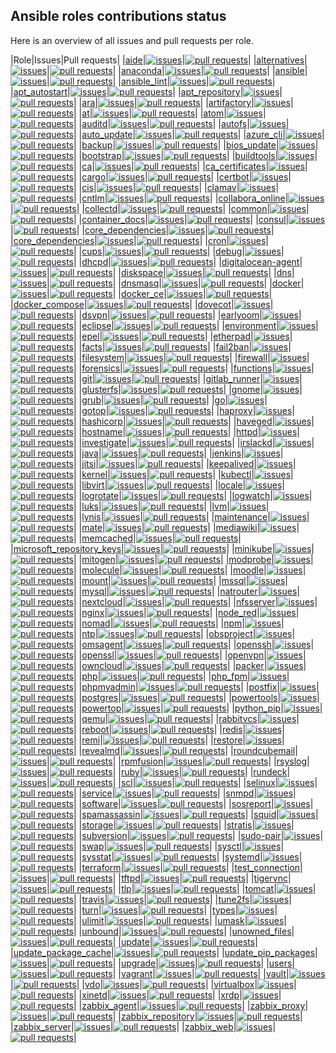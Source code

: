 ## Ansible roles contributions status

Here is an overview of all issues and pull requests per role.

|Role|Issues|Pull requests|
|[aide](https://galaxy.ansible.com/buluma/aide)|[![issues](https://img.shields.io/github/issues-raw/buluma/ansible-role-aide)](https://github.com/buluma/ansible-role-aide/issues)|[![pull requests](https://img.shields.io/github/issues-pr/buluma/ansible-role-aide)](https://github.com/buluma/ansible-role-aide/pulls)|
|[alternatives](https://galaxy.ansible.com/buluma/alternatives)|[![issues](https://img.shields.io/github/issues-raw/buluma/ansible-role-alternatives)](https://github.com/buluma/ansible-role-alternatives/issues)|[![pull requests](https://img.shields.io/github/issues-pr/buluma/ansible-role-alternatives)](https://github.com/buluma/ansible-role-alternatives/pulls)|
|[anaconda](https://galaxy.ansible.com/buluma/anaconda)|[![issues](https://img.shields.io/github/issues-raw/buluma/ansible-role-anaconda)](https://github.com/buluma/ansible-role-anaconda/issues)|[![pull requests](https://img.shields.io/github/issues-pr/buluma/ansible-role-anaconda)](https://github.com/buluma/ansible-role-anaconda/pulls)|
|[ansible](https://galaxy.ansible.com/buluma/ansible)|[![issues](https://img.shields.io/github/issues-raw/buluma/ansible-role-ansible)](https://github.com/buluma/ansible-role-ansible/issues)|[![pull requests](https://img.shields.io/github/issues-pr/buluma/ansible-role-ansible)](https://github.com/buluma/ansible-role-ansible/pulls)|
|[ansible_lint](https://galaxy.ansible.com/buluma/ansible_lint)|[![issues](https://img.shields.io/github/issues-raw/buluma/ansible-role-ansible_lint)](https://github.com/buluma/ansible-role-ansible_lint/issues)|[![pull requests](https://img.shields.io/github/issues-pr/buluma/ansible-role-ansible_lint)](https://github.com/buluma/ansible-role-ansible_lint/pulls)|
|[apt_autostart](https://galaxy.ansible.com/buluma/apt_autostart)|[![issues](https://img.shields.io/github/issues-raw/buluma/ansible-role-apt_autostart)](https://github.com/buluma/ansible-role-apt_autostart/issues)|[![pull requests](https://img.shields.io/github/issues-pr/buluma/ansible-role-apt_autostart)](https://github.com/buluma/ansible-role-apt_autostart/pulls)|
|[apt_repository](https://galaxy.ansible.com/buluma/apt_repository)|[![issues](https://img.shields.io/github/issues-raw/buluma/ansible-role-apt_repository)](https://github.com/buluma/ansible-role-apt_repository/issues)|[![pull requests](https://img.shields.io/github/issues-pr/buluma/ansible-role-apt_repository)](https://github.com/buluma/ansible-role-apt_repository/pulls)|
|[ara](https://galaxy.ansible.com/buluma/ara)|[![issues](https://img.shields.io/github/issues-raw/buluma/ansible-role-ara)](https://github.com/buluma/ansible-role-ara/issues)|[![pull requests](https://img.shields.io/github/issues-pr/buluma/ansible-role-ara)](https://github.com/buluma/ansible-role-ara/pulls)|
|[artifactory](https://galaxy.ansible.com/buluma/artifactory)|[![issues](https://img.shields.io/github/issues-raw/buluma/ansible-role-artifactory)](https://github.com/buluma/ansible-role-artifactory/issues)|[![pull requests](https://img.shields.io/github/issues-pr/buluma/ansible-role-artifactory)](https://github.com/buluma/ansible-role-artifactory/pulls)|
|[at](https://galaxy.ansible.com/buluma/at)|[![issues](https://img.shields.io/github/issues-raw/buluma/ansible-role-at)](https://github.com/buluma/ansible-role-at/issues)|[![pull requests](https://img.shields.io/github/issues-pr/buluma/ansible-role-at)](https://github.com/buluma/ansible-role-at/pulls)|
|[atom](https://galaxy.ansible.com/buluma/atom)|[![issues](https://img.shields.io/github/issues-raw/buluma/ansible-role-atom)](https://github.com/buluma/ansible-role-atom/issues)|[![pull requests](https://img.shields.io/github/issues-pr/buluma/ansible-role-atom)](https://github.com/buluma/ansible-role-atom/pulls)|
|[auditd](https://galaxy.ansible.com/buluma/auditd)|[![issues](https://img.shields.io/github/issues-raw/buluma/ansible-role-auditd)](https://github.com/buluma/ansible-role-auditd/issues)|[![pull requests](https://img.shields.io/github/issues-pr/buluma/ansible-role-auditd)](https://github.com/buluma/ansible-role-auditd/pulls)|
|[autofs](https://galaxy.ansible.com/buluma/autofs)|[![issues](https://img.shields.io/github/issues-raw/buluma/ansible-role-autofs)](https://github.com/buluma/ansible-role-autofs/issues)|[![pull requests](https://img.shields.io/github/issues-pr/buluma/ansible-role-autofs)](https://github.com/buluma/ansible-role-autofs/pulls)|
|[auto_update](https://galaxy.ansible.com/buluma/auto_update)|[![issues](https://img.shields.io/github/issues-raw/buluma/ansible-role-auto_update)](https://github.com/buluma/ansible-role-auto_update/issues)|[![pull requests](https://img.shields.io/github/issues-pr/buluma/ansible-role-auto_update)](https://github.com/buluma/ansible-role-auto_update/pulls)|
|[azure_cli](https://galaxy.ansible.com/buluma/azure_cli)|[![issues](https://img.shields.io/github/issues-raw/buluma/ansible-role-azure_cli)](https://github.com/buluma/ansible-role-azure_cli/issues)|[![pull requests](https://img.shields.io/github/issues-pr/buluma/ansible-role-azure_cli)](https://github.com/buluma/ansible-role-azure_cli/pulls)|
|[backup](https://galaxy.ansible.com/buluma/backup)|[![issues](https://img.shields.io/github/issues-raw/buluma/ansible-role-backup)](https://github.com/buluma/ansible-role-backup/issues)|[![pull requests](https://img.shields.io/github/issues-pr/buluma/ansible-role-backup)](https://github.com/buluma/ansible-role-backup/pulls)|
|[bios_update](https://galaxy.ansible.com/buluma/bios_update)|[![issues](https://img.shields.io/github/issues-raw/buluma/ansible-role-bios_update)](https://github.com/buluma/ansible-role-bios_update/issues)|[![pull requests](https://img.shields.io/github/issues-pr/buluma/ansible-role-bios_update)](https://github.com/buluma/ansible-role-bios_update/pulls)|
|[bootstrap](https://galaxy.ansible.com/buluma/bootstrap)|[![issues](https://img.shields.io/github/issues-raw/buluma/ansible-role-bootstrap)](https://github.com/buluma/ansible-role-bootstrap/issues)|[![pull requests](https://img.shields.io/github/issues-pr/buluma/ansible-role-bootstrap)](https://github.com/buluma/ansible-role-bootstrap/pulls)|
|[buildtools](https://galaxy.ansible.com/buluma/buildtools)|[![issues](https://img.shields.io/github/issues-raw/buluma/ansible-role-buildtools)](https://github.com/buluma/ansible-role-buildtools/issues)|[![pull requests](https://img.shields.io/github/issues-pr/buluma/ansible-role-buildtools)](https://github.com/buluma/ansible-role-buildtools/pulls)|
|[ca](https://galaxy.ansible.com/buluma/ca)|[![issues](https://img.shields.io/github/issues-raw/buluma/ansible-role-ca)](https://github.com/buluma/ansible-role-ca/issues)|[![pull requests](https://img.shields.io/github/issues-pr/buluma/ansible-role-ca)](https://github.com/buluma/ansible-role-ca/pulls)|
|[ca_certificates](https://galaxy.ansible.com/buluma/ca_certificates)|[![issues](https://img.shields.io/github/issues-raw/buluma/ansible-role-ca_certificates)](https://github.com/buluma/ansible-role-ca_certificates/issues)|[![pull requests](https://img.shields.io/github/issues-pr/buluma/ansible-role-ca_certificates)](https://github.com/buluma/ansible-role-ca_certificates/pulls)|
|[cargo](https://galaxy.ansible.com/buluma/cargo)|[![issues](https://img.shields.io/github/issues-raw/buluma/ansible-role-cargo)](https://github.com/buluma/ansible-role-cargo/issues)|[![pull requests](https://img.shields.io/github/issues-pr/buluma/ansible-role-cargo)](https://github.com/buluma/ansible-role-cargo/pulls)|
|[certbot](https://galaxy.ansible.com/buluma/certbot)|[![issues](https://img.shields.io/github/issues-raw/buluma/ansible-role-certbot)](https://github.com/buluma/ansible-role-certbot/issues)|[![pull requests](https://img.shields.io/github/issues-pr/buluma/ansible-role-certbot)](https://github.com/buluma/ansible-role-certbot/pulls)|
|[cis](https://galaxy.ansible.com/buluma/cis)|[![issues](https://img.shields.io/github/issues-raw/buluma/ansible-role-cis)](https://github.com/buluma/ansible-role-cis/issues)|[![pull requests](https://img.shields.io/github/issues-pr/buluma/ansible-role-cis)](https://github.com/buluma/ansible-role-cis/pulls)|
|[clamav](https://galaxy.ansible.com/buluma/clamav)|[![issues](https://img.shields.io/github/issues-raw/buluma/ansible-role-clamav)](https://github.com/buluma/ansible-role-clamav/issues)|[![pull requests](https://img.shields.io/github/issues-pr/buluma/ansible-role-clamav)](https://github.com/buluma/ansible-role-clamav/pulls)|
|[cntlm](https://galaxy.ansible.com/buluma/cntlm)|[![issues](https://img.shields.io/github/issues-raw/buluma/ansible-role-cntlm)](https://github.com/buluma/ansible-role-cntlm/issues)|[![pull requests](https://img.shields.io/github/issues-pr/buluma/ansible-role-cntlm)](https://github.com/buluma/ansible-role-cntlm/pulls)|
|[collabora_online](https://galaxy.ansible.com/buluma/collabora_online)|[![issues](https://img.shields.io/github/issues-raw/buluma/ansible-role-collabora_online)](https://github.com/buluma/ansible-role-collabora_online/issues)|[![pull requests](https://img.shields.io/github/issues-pr/buluma/ansible-role-collabora_online)](https://github.com/buluma/ansible-role-collabora_online/pulls)|
|[collectd](https://galaxy.ansible.com/buluma/collectd)|[![issues](https://img.shields.io/github/issues-raw/buluma/ansible-role-collectd)](https://github.com/buluma/ansible-role-collectd/issues)|[![pull requests](https://img.shields.io/github/issues-pr/buluma/ansible-role-collectd)](https://github.com/buluma/ansible-role-collectd/pulls)|
|[common](https://galaxy.ansible.com/buluma/common)|[![issues](https://img.shields.io/github/issues-raw/buluma/ansible-role-common)](https://github.com/buluma/ansible-role-common/issues)|[![pull requests](https://img.shields.io/github/issues-pr/buluma/ansible-role-common)](https://github.com/buluma/ansible-role-common/pulls)|
|[container_docs](https://galaxy.ansible.com/buluma/container_docs)|[![issues](https://img.shields.io/github/issues-raw/buluma/ansible-role-container_docs)](https://github.com/buluma/ansible-role-container_docs/issues)|[![pull requests](https://img.shields.io/github/issues-pr/buluma/ansible-role-container_docs)](https://github.com/buluma/ansible-role-container_docs/pulls)|
|[consul](https://galaxy.ansible.com/buluma/consul)|[![issues](https://img.shields.io/github/issues-raw/buluma/ansible-role-consul)](https://github.com/buluma/ansible-role-consul/issues)|[![pull requests](https://img.shields.io/github/issues-pr/buluma/ansible-role-consul)](https://github.com/buluma/ansible-role-consul/pulls)|
|[core_dependencies](https://galaxy.ansible.com/buluma/core_dependencies)|[![issues](https://img.shields.io/github/issues-raw/buluma/ansible-role-core_dependencies)](https://github.com/buluma/ansible-role-core_dependencies/issues)|[![pull requests](https://img.shields.io/github/issues-pr/buluma/ansible-role-core_dependencies)](https://github.com/buluma/ansible-role-core_dependencies/pulls)|
|[core_dependencies](https://galaxy.ansible.com/buluma/core_dependencies)|[![issues](https://img.shields.io/github/issues-raw/buluma/ansible-role-core_dependencies)](https://github.com/buluma/ansible-role-core_dependencies/issues)|[![pull requests](https://img.shields.io/github/issues-pr/buluma/ansible-role-core_dependencies)](https://github.com/buluma/ansible-role-core_dependencies/pulls)|
|[cron](https://galaxy.ansible.com/buluma/cron)|[![issues](https://img.shields.io/github/issues-raw/buluma/ansible-role-cron)](https://github.com/buluma/ansible-role-cron/issues)|[![pull requests](https://img.shields.io/github/issues-pr/buluma/ansible-role-cron)](https://github.com/buluma/ansible-role-cron/pulls)|
|[cups](https://galaxy.ansible.com/buluma/cups)|[![issues](https://img.shields.io/github/issues-raw/buluma/ansible-role-cups)](https://github.com/buluma/ansible-role-cups/issues)|[![pull requests](https://img.shields.io/github/issues-pr/buluma/ansible-role-cups)](https://github.com/buluma/ansible-role-cups/pulls)|
|[debug](https://galaxy.ansible.com/buluma/debug)|[![issues](https://img.shields.io/github/issues-raw/buluma/ansible-role-debug)](https://github.com/buluma/ansible-role-debug/issues)|[![pull requests](https://img.shields.io/github/issues-pr/buluma/ansible-role-debug)](https://github.com/buluma/ansible-role-debug/pulls)|
|[dhcpd](https://galaxy.ansible.com/buluma/dhcpd)|[![issues](https://img.shields.io/github/issues-raw/buluma/ansible-role-dhcpd)](https://github.com/buluma/ansible-role-dhcpd/issues)|[![pull requests](https://img.shields.io/github/issues-pr/buluma/ansible-role-dhcpd)](https://github.com/buluma/ansible-role-dhcpd/pulls)|
|[digitalocean-agent](https://galaxy.ansible.com/buluma/digitalocean-agent)|[![issues](https://img.shields.io/github/issues-raw/buluma/ansible-role-digitalocean-agent)](https://github.com/buluma/ansible-role-digitalocean-agent/issues)|[![pull requests](https://img.shields.io/github/issues-pr/buluma/ansible-role-digitalocean-agent)](https://github.com/buluma/ansible-role-digitalocean-agent/pulls)|
|[diskspace](https://galaxy.ansible.com/buluma/diskspace)|[![issues](https://img.shields.io/github/issues-raw/buluma/ansible-role-diskspace)](https://github.com/buluma/ansible-role-diskspace/issues)|[![pull requests](https://img.shields.io/github/issues-pr/buluma/ansible-role-diskspace)](https://github.com/buluma/ansible-role-diskspace/pulls)|
|[dns](https://galaxy.ansible.com/buluma/dns)|[![issues](https://img.shields.io/github/issues-raw/buluma/ansible-role-dns)](https://github.com/buluma/ansible-role-dns/issues)|[![pull requests](https://img.shields.io/github/issues-pr/buluma/ansible-role-dns)](https://github.com/buluma/ansible-role-dns/pulls)|
|[dnsmasq](https://galaxy.ansible.com/buluma/dnsmasq)|[![issues](https://img.shields.io/github/issues-raw/buluma/ansible-role-dnsmasq)](https://github.com/buluma/ansible-role-dnsmasq/issues)|[![pull requests](https://img.shields.io/github/issues-pr/buluma/ansible-role-dnsmasq)](https://github.com/buluma/ansible-role-dnsmasq/pulls)|
|[docker](https://galaxy.ansible.com/buluma/docker)|[![issues](https://img.shields.io/github/issues-raw/buluma/ansible-role-docker)](https://github.com/buluma/ansible-role-docker/issues)|[![pull requests](https://img.shields.io/github/issues-pr/buluma/ansible-role-docker)](https://github.com/buluma/ansible-role-docker/pulls)|
|[docker_ce](https://galaxy.ansible.com/buluma/docker_ce)|[![issues](https://img.shields.io/github/issues-raw/buluma/ansible-role-docker_ce)](https://github.com/buluma/ansible-role-docker_ce/issues)|[![pull requests](https://img.shields.io/github/issues-pr/buluma/ansible-role-docker_ce)](https://github.com/buluma/ansible-role-docker_ce/pulls)|
|[docker_compose](https://galaxy.ansible.com/buluma/docker_compose)|[![issues](https://img.shields.io/github/issues-raw/buluma/ansible-role-docker_compose)](https://github.com/buluma/ansible-role-docker_compose/issues)|[![pull requests](https://img.shields.io/github/issues-pr/buluma/ansible-role-docker_compose)](https://github.com/buluma/ansible-role-docker_compose/pulls)|
|[dovecot](https://galaxy.ansible.com/buluma/dovecot)|[![issues](https://img.shields.io/github/issues-raw/buluma/ansible-role-dovecot)](https://github.com/buluma/ansible-role-dovecot/issues)|[![pull requests](https://img.shields.io/github/issues-pr/buluma/ansible-role-dovecot)](https://github.com/buluma/ansible-role-dovecot/pulls)|
|[dsvpn](https://galaxy.ansible.com/buluma/dsvpn)|[![issues](https://img.shields.io/github/issues-raw/buluma/ansible-role-dsvpn)](https://github.com/buluma/ansible-role-dsvpn/issues)|[![pull requests](https://img.shields.io/github/issues-pr/buluma/ansible-role-dsvpn)](https://github.com/buluma/ansible-role-dsvpn/pulls)|
|[earlyoom](https://galaxy.ansible.com/buluma/earlyoom)|[![issues](https://img.shields.io/github/issues-raw/buluma/ansible-role-earlyoom)](https://github.com/buluma/ansible-role-earlyoom/issues)|[![pull requests](https://img.shields.io/github/issues-pr/buluma/ansible-role-earlyoom)](https://github.com/buluma/ansible-role-earlyoom/pulls)|
|[eclipse](https://galaxy.ansible.com/buluma/eclipse)|[![issues](https://img.shields.io/github/issues-raw/buluma/ansible-role-eclipse)](https://github.com/buluma/ansible-role-eclipse/issues)|[![pull requests](https://img.shields.io/github/issues-pr/buluma/ansible-role-eclipse)](https://github.com/buluma/ansible-role-eclipse/pulls)|
|[environment](https://galaxy.ansible.com/buluma/environment)|[![issues](https://img.shields.io/github/issues-raw/buluma/ansible-role-environment)](https://github.com/buluma/ansible-role-environment/issues)|[![pull requests](https://img.shields.io/github/issues-pr/buluma/ansible-role-environment)](https://github.com/buluma/ansible-role-environment/pulls)|
|[epel](https://galaxy.ansible.com/buluma/epel)|[![issues](https://img.shields.io/github/issues-raw/buluma/ansible-role-epel)](https://github.com/buluma/ansible-role-epel/issues)|[![pull requests](https://img.shields.io/github/issues-pr/buluma/ansible-role-epel)](https://github.com/buluma/ansible-role-epel/pulls)|
|[etherpad](https://galaxy.ansible.com/buluma/etherpad)|[![issues](https://img.shields.io/github/issues-raw/buluma/ansible-role-etherpad)](https://github.com/buluma/ansible-role-etherpad/issues)|[![pull requests](https://img.shields.io/github/issues-pr/buluma/ansible-role-etherpad)](https://github.com/buluma/ansible-role-etherpad/pulls)|
|[facts](https://galaxy.ansible.com/buluma/facts)|[![issues](https://img.shields.io/github/issues-raw/buluma/ansible-role-facts)](https://github.com/buluma/ansible-role-facts/issues)|[![pull requests](https://img.shields.io/github/issues-pr/buluma/ansible-role-facts)](https://github.com/buluma/ansible-role-facts/pulls)|
|[fail2ban](https://galaxy.ansible.com/buluma/fail2ban)|[![issues](https://img.shields.io/github/issues-raw/buluma/ansible-role-fail2ban)](https://github.com/buluma/ansible-role-fail2ban/issues)|[![pull requests](https://img.shields.io/github/issues-pr/buluma/ansible-role-fail2ban)](https://github.com/buluma/ansible-role-fail2ban/pulls)|
|[filesystem](https://galaxy.ansible.com/buluma/filesystem)|[![issues](https://img.shields.io/github/issues-raw/buluma/ansible-role-filesystem)](https://github.com/buluma/ansible-role-filesystem/issues)|[![pull requests](https://img.shields.io/github/issues-pr/buluma/ansible-role-filesystem)](https://github.com/buluma/ansible-role-filesystem/pulls)|
|[firewall](https://galaxy.ansible.com/buluma/firewall)|[![issues](https://img.shields.io/github/issues-raw/buluma/ansible-role-firewall)](https://github.com/buluma/ansible-role-firewall/issues)|[![pull requests](https://img.shields.io/github/issues-pr/buluma/ansible-role-firewall)](https://github.com/buluma/ansible-role-firewall/pulls)|
|[forensics](https://galaxy.ansible.com/buluma/forensics)|[![issues](https://img.shields.io/github/issues-raw/buluma/ansible-role-forensics)](https://github.com/buluma/ansible-role-forensics/issues)|[![pull requests](https://img.shields.io/github/issues-pr/buluma/ansible-role-forensics)](https://github.com/buluma/ansible-role-forensics/pulls)|
|[functions](https://galaxy.ansible.com/buluma/functions)|[![issues](https://img.shields.io/github/issues-raw/buluma/ansible-role-functions)](https://github.com/buluma/ansible-role-functions/issues)|[![pull requests](https://img.shields.io/github/issues-pr/buluma/ansible-role-functions)](https://github.com/buluma/ansible-role-functions/pulls)|
|[git](https://galaxy.ansible.com/buluma/git)|[![issues](https://img.shields.io/github/issues-raw/buluma/ansible-role-git)](https://github.com/buluma/ansible-role-git/issues)|[![pull requests](https://img.shields.io/github/issues-pr/buluma/ansible-role-git)](https://github.com/buluma/ansible-role-git/pulls)|
|[gitlab_runner](https://galaxy.ansible.com/buluma/gitlab_runner)|[![issues](https://img.shields.io/github/issues-raw/buluma/ansible-role-gitlab_runner)](https://github.com/buluma/ansible-role-gitlab_runner/issues)|[![pull requests](https://img.shields.io/github/issues-pr/buluma/ansible-role-gitlab_runner)](https://github.com/buluma/ansible-role-gitlab_runner/pulls)|
|[glusterfs](https://galaxy.ansible.com/buluma/glusterfs)|[![issues](https://img.shields.io/github/issues-raw/buluma/ansible-role-glusterfs)](https://github.com/buluma/ansible-role-glusterfs/issues)|[![pull requests](https://img.shields.io/github/issues-pr/buluma/ansible-role-glusterfs)](https://github.com/buluma/ansible-role-glusterfs/pulls)|
|[gnome](https://galaxy.ansible.com/buluma/gnome)|[![issues](https://img.shields.io/github/issues-raw/buluma/ansible-role-gnome)](https://github.com/buluma/ansible-role-gnome/issues)|[![pull requests](https://img.shields.io/github/issues-pr/buluma/ansible-role-gnome)](https://github.com/buluma/ansible-role-gnome/pulls)|
|[grub](https://galaxy.ansible.com/buluma/grub)|[![issues](https://img.shields.io/github/issues-raw/buluma/ansible-role-grub)](https://github.com/buluma/ansible-role-grub/issues)|[![pull requests](https://img.shields.io/github/issues-pr/buluma/ansible-role-grub)](https://github.com/buluma/ansible-role-grub/pulls)|
|[go](https://galaxy.ansible.com/buluma/go)|[![issues](https://img.shields.io/github/issues-raw/buluma/ansible-role-go)](https://github.com/buluma/ansible-role-go/issues)|[![pull requests](https://img.shields.io/github/issues-pr/buluma/ansible-role-go)](https://github.com/buluma/ansible-role-go/pulls)|
|[gotop](https://galaxy.ansible.com/buluma/gotop)|[![issues](https://img.shields.io/github/issues-raw/buluma/ansible-role-gotop)](https://github.com/buluma/ansible-role-gotop/issues)|[![pull requests](https://img.shields.io/github/issues-pr/buluma/ansible-role-gotop)](https://github.com/buluma/ansible-role-gotop/pulls)|
|[haproxy](https://galaxy.ansible.com/buluma/haproxy)|[![issues](https://img.shields.io/github/issues-raw/buluma/ansible-role-haproxy)](https://github.com/buluma/ansible-role-haproxy/issues)|[![pull requests](https://img.shields.io/github/issues-pr/buluma/ansible-role-haproxy)](https://github.com/buluma/ansible-role-haproxy/pulls)|
|[hashicorp](https://galaxy.ansible.com/buluma/hashicorp)|[![issues](https://img.shields.io/github/issues-raw/buluma/ansible-role-hashicorp)](https://github.com/buluma/ansible-role-hashicorp/issues)|[![pull requests](https://img.shields.io/github/issues-pr/buluma/ansible-role-hashicorp)](https://github.com/buluma/ansible-role-hashicorp/pulls)|
|[haveged](https://galaxy.ansible.com/buluma/haveged)|[![issues](https://img.shields.io/github/issues-raw/buluma/ansible-role-haveged)](https://github.com/buluma/ansible-role-haveged/issues)|[![pull requests](https://img.shields.io/github/issues-pr/buluma/ansible-role-haveged)](https://github.com/buluma/ansible-role-haveged/pulls)|
|[hostname](https://galaxy.ansible.com/buluma/hostname)|[![issues](https://img.shields.io/github/issues-raw/buluma/ansible-role-hostname)](https://github.com/buluma/ansible-role-hostname/issues)|[![pull requests](https://img.shields.io/github/issues-pr/buluma/ansible-role-hostname)](https://github.com/buluma/ansible-role-hostname/pulls)|
|[httpd](https://galaxy.ansible.com/buluma/httpd)|[![issues](https://img.shields.io/github/issues-raw/buluma/ansible-role-httpd)](https://github.com/buluma/ansible-role-httpd/issues)|[![pull requests](https://img.shields.io/github/issues-pr/buluma/ansible-role-httpd)](https://github.com/buluma/ansible-role-httpd/pulls)|
|[investigate](https://galaxy.ansible.com/buluma/investigate)|[![issues](https://img.shields.io/github/issues-raw/buluma/ansible-role-investigate)](https://github.com/buluma/ansible-role-investigate/issues)|[![pull requests](https://img.shields.io/github/issues-pr/buluma/ansible-role-investigate)](https://github.com/buluma/ansible-role-investigate/pulls)|
|[irslackd](https://galaxy.ansible.com/buluma/irslackd)|[![issues](https://img.shields.io/github/issues-raw/buluma/ansible-role-irslackd)](https://github.com/buluma/ansible-role-irslackd/issues)|[![pull requests](https://img.shields.io/github/issues-pr/buluma/ansible-role-irslackd)](https://github.com/buluma/ansible-role-irslackd/pulls)|
|[java](https://galaxy.ansible.com/buluma/java)|[![issues](https://img.shields.io/github/issues-raw/buluma/ansible-role-java)](https://github.com/buluma/ansible-role-java/issues)|[![pull requests](https://img.shields.io/github/issues-pr/buluma/ansible-role-java)](https://github.com/buluma/ansible-role-java/pulls)|
|[jenkins](https://galaxy.ansible.com/buluma/jenkins)|[![issues](https://img.shields.io/github/issues-raw/buluma/ansible-role-jenkins)](https://github.com/buluma/ansible-role-jenkins/issues)|[![pull requests](https://img.shields.io/github/issues-pr/buluma/ansible-role-jenkins)](https://github.com/buluma/ansible-role-jenkins/pulls)|
|[jitsi](https://galaxy.ansible.com/buluma/jitsi)|[![issues](https://img.shields.io/github/issues-raw/buluma/ansible-role-jitsi)](https://github.com/buluma/ansible-role-jitsi/issues)|[![pull requests](https://img.shields.io/github/issues-pr/buluma/ansible-role-jitsi)](https://github.com/buluma/ansible-role-jitsi/pulls)|
|[keepalived](https://galaxy.ansible.com/buluma/keepalived)|[![issues](https://img.shields.io/github/issues-raw/buluma/ansible-role-keepalived)](https://github.com/buluma/ansible-role-keepalived/issues)|[![pull requests](https://img.shields.io/github/issues-pr/buluma/ansible-role-keepalived)](https://github.com/buluma/ansible-role-keepalived/pulls)|
|[kernel](https://galaxy.ansible.com/buluma/kernel)|[![issues](https://img.shields.io/github/issues-raw/buluma/ansible-role-kernel)](https://github.com/buluma/ansible-role-kernel/issues)|[![pull requests](https://img.shields.io/github/issues-pr/buluma/ansible-role-kernel)](https://github.com/buluma/ansible-role-kernel/pulls)|
|[kubectl](https://galaxy.ansible.com/buluma/kubectl)|[![issues](https://img.shields.io/github/issues-raw/buluma/ansible-role-kubectl)](https://github.com/buluma/ansible-role-kubectl/issues)|[![pull requests](https://img.shields.io/github/issues-pr/buluma/ansible-role-kubectl)](https://github.com/buluma/ansible-role-kubectl/pulls)|
|[libvirt](https://galaxy.ansible.com/buluma/libvirt)|[![issues](https://img.shields.io/github/issues-raw/buluma/ansible-role-libvirt)](https://github.com/buluma/ansible-role-libvirt/issues)|[![pull requests](https://img.shields.io/github/issues-pr/buluma/ansible-role-libvirt)](https://github.com/buluma/ansible-role-libvirt/pulls)|
|[locale](https://galaxy.ansible.com/buluma/locale)|[![issues](https://img.shields.io/github/issues-raw/buluma/ansible-role-locale)](https://github.com/buluma/ansible-role-locale/issues)|[![pull requests](https://img.shields.io/github/issues-pr/buluma/ansible-role-locale)](https://github.com/buluma/ansible-role-locale/pulls)|
|[logrotate](https://galaxy.ansible.com/buluma/logrotate)|[![issues](https://img.shields.io/github/issues-raw/buluma/ansible-role-logrotate)](https://github.com/buluma/ansible-role-logrotate/issues)|[![pull requests](https://img.shields.io/github/issues-pr/buluma/ansible-role-logrotate)](https://github.com/buluma/ansible-role-logrotate/pulls)|
|[logwatch](https://galaxy.ansible.com/buluma/logwatch)|[![issues](https://img.shields.io/github/issues-raw/buluma/ansible-role-logwatch)](https://github.com/buluma/ansible-role-logwatch/issues)|[![pull requests](https://img.shields.io/github/issues-pr/buluma/ansible-role-logwatch)](https://github.com/buluma/ansible-role-logwatch/pulls)|
|[luks](https://galaxy.ansible.com/buluma/luks)|[![issues](https://img.shields.io/github/issues-raw/buluma/ansible-role-luks)](https://github.com/buluma/ansible-role-luks/issues)|[![pull requests](https://img.shields.io/github/issues-pr/buluma/ansible-role-luks)](https://github.com/buluma/ansible-role-luks/pulls)|
|[lvm](https://galaxy.ansible.com/buluma/lvm)|[![issues](https://img.shields.io/github/issues-raw/buluma/ansible-role-lvm)](https://github.com/buluma/ansible-role-lvm/issues)|[![pull requests](https://img.shields.io/github/issues-pr/buluma/ansible-role-lvm)](https://github.com/buluma/ansible-role-lvm/pulls)|
|[lynis](https://galaxy.ansible.com/buluma/lynis)|[![issues](https://img.shields.io/github/issues-raw/buluma/ansible-role-lynis)](https://github.com/buluma/ansible-role-lynis/issues)|[![pull requests](https://img.shields.io/github/issues-pr/buluma/ansible-role-lynis)](https://github.com/buluma/ansible-role-lynis/pulls)|
|[maintenance](https://galaxy.ansible.com/buluma/maintenance)|[![issues](https://img.shields.io/github/issues-raw/buluma/ansible-role-maintenance)](https://github.com/buluma/ansible-role-maintenance/issues)|[![pull requests](https://img.shields.io/github/issues-pr/buluma/ansible-role-maintenance)](https://github.com/buluma/ansible-role-maintenance/pulls)|
|[mate](https://galaxy.ansible.com/buluma/mate)|[![issues](https://img.shields.io/github/issues-raw/buluma/ansible-role-mate)](https://github.com/buluma/ansible-role-mate/issues)|[![pull requests](https://img.shields.io/github/issues-pr/buluma/ansible-role-maintenance)](https://github.com/buluma/ansible-role-mate/pulls)|
|[mediawiki](https://galaxy.ansible.com/buluma/mediawiki)|[![issues](https://img.shields.io/github/issues-raw/buluma/ansible-role-mediawiki)](https://github.com/buluma/ansible-role-mediawiki/issues)|[![pull requests](https://img.shields.io/github/issues-pr/buluma/ansible-role-mediawiki)](https://github.com/buluma/ansible-role-mediawiki/pulls)|
|[memcached](https://galaxy.ansible.com/buluma/memcached)|[![issues](https://img.shields.io/github/issues-raw/buluma/ansible-role-memcached)](https://github.com/buluma/ansible-role-memcached/issues)|[![pull requests](https://img.shields.io/github/issues-pr/buluma/ansible-role-memcached)](https://github.com/buluma/ansible-role-memcached/pulls)|
|[microsoft_repository_keys](https://galaxy.ansible.com/buluma/microsoft_repository_keys)|[![issues](https://img.shields.io/github/issues-raw/buluma/ansible-role-microsoft_repository_keys)](https://github.com/buluma/ansible-role-microsoft_repository_keys/issues)|[![pull requests](https://img.shields.io/github/issues-pr/buluma/ansible-role-microsoft_repository_keys)](https://github.com/buluma/ansible-role-microsoft_repository_keys/pulls)|
|[minikube](https://galaxy.ansible.com/buluma/minikube)|[![issues](https://img.shields.io/github/issues-raw/buluma/ansible-role-minikube)](https://github.com/buluma/ansible-role-minikube/issues)|[![pull requests](https://img.shields.io/github/issues-pr/buluma/ansible-role-minikube)](https://github.com/buluma/ansible-role-minikube/pulls)|
|[mitogen](https://galaxy.ansible.com/buluma/mitogen)|[![issues](https://img.shields.io/github/issues-raw/buluma/ansible-role-mitogen)](https://github.com/buluma/ansible-role-mitogen/issues)|[![pull requests](https://img.shields.io/github/issues-pr/buluma/ansible-role-mitogen)](https://github.com/buluma/ansible-role-mitogen/pulls)|
|[modprobe](https://galaxy.ansible.com/buluma/modprobe)|[![issues](https://img.shields.io/github/issues-raw/buluma/ansible-role-modprobe)](https://github.com/buluma/ansible-role-modprobe/issues)|[![pull requests](https://img.shields.io/github/issues-pr/buluma/ansible-role-modprobe)](https://github.com/buluma/ansible-role-modprobe/pulls)|
|[molecule](https://galaxy.ansible.com/buluma/molecule)|[![issues](https://img.shields.io/github/issues-raw/buluma/ansible-role-molecule)](https://github.com/buluma/ansible-role-molecule/issues)|[![pull requests](https://img.shields.io/github/issues-pr/buluma/ansible-role-molecule)](https://github.com/buluma/ansible-role-molecule/pulls)|
|[moodle](https://galaxy.ansible.com/buluma/moodle)|[![issues](https://img.shields.io/github/issues-raw/buluma/ansible-role-moodle)](https://github.com/buluma/ansible-role-moodle/issues)|[![pull requests](https://img.shields.io/github/issues-pr/buluma/ansible-role-moodle)](https://github.com/buluma/ansible-role-moodle/pulls)|
|[mount](https://galaxy.ansible.com/buluma/mount)|[![issues](https://img.shields.io/github/issues-raw/buluma/ansible-role-mount)](https://github.com/buluma/ansible-role-mount/issues)|[![pull requests](https://img.shields.io/github/issues-pr/buluma/ansible-role-mount)](https://github.com/buluma/ansible-role-mount/pulls)|
|[mssql](https://galaxy.ansible.com/buluma/mssql)|[![issues](https://img.shields.io/github/issues-raw/buluma/ansible-role-mssql)](https://github.com/buluma/ansible-role-mssql/issues)|[![pull requests](https://img.shields.io/github/issues-pr/buluma/ansible-role-mssql)](https://github.com/buluma/ansible-role-mssql/pulls)|
|[mysql](https://galaxy.ansible.com/buluma/mysql)|[![issues](https://img.shields.io/github/issues-raw/buluma/ansible-role-mysql)](https://github.com/buluma/ansible-role-mysql/issues)|[![pull requests](https://img.shields.io/github/issues-pr/buluma/ansible-role-mysql)](https://github.com/buluma/ansible-role-mysql/pulls)|
|[natrouter](https://galaxy.ansible.com/buluma/natrouter)|[![issues](https://img.shields.io/github/issues-raw/buluma/ansible-role-natrouter)](https://github.com/buluma/ansible-role-natrouter/issues)|[![pull requests](https://img.shields.io/github/issues-pr/buluma/ansible-role-natrouter)](https://github.com/buluma/ansible-role-natrouter/pulls)|
|[nextcloud](https://galaxy.ansible.com/buluma/nextcloud)|[![issues](https://img.shields.io/github/issues-raw/buluma/ansible-role-nextcloud)](https://github.com/buluma/ansible-role-nextcloud/issues)|[![pull requests](https://img.shields.io/github/issues-pr/buluma/ansible-role-nextcloud)](https://github.com/buluma/ansible-role-nextcloud/pulls)|
|[nfsserver](https://galaxy.ansible.com/buluma/nfsserver)|[![issues](https://img.shields.io/github/issues-raw/buluma/ansible-role-nfsserver)](https://github.com/buluma/ansible-role-nfsserver/issues)|[![pull requests](https://img.shields.io/github/issues-pr/buluma/ansible-role-nfsserver)](https://github.com/buluma/ansible-role-nfsserver/pulls)|
|[nginx](https://galaxy.ansible.com/buluma/nginx)|[![issues](https://img.shields.io/github/issues-raw/buluma/ansible-role-nginx)](https://github.com/buluma/ansible-role-nginx/issues)|[![pull requests](https://img.shields.io/github/issues-pr/buluma/ansible-role-nginx)](https://github.com/buluma/ansible-role-nginx/pulls)|
|[node_red](https://galaxy.ansible.com/buluma/node_red)|[![issues](https://img.shields.io/github/issues-raw/buluma/ansible-role-node_red)](https://github.com/buluma/ansible-role-node_red/issues)|[![pull requests](https://img.shields.io/github/issues-pr/buluma/ansible-role-node_red)](https://github.com/buluma/ansible-role-node_red/pulls)|
|[nomad](https://galaxy.ansible.com/buluma/nomad)|[![issues](https://img.shields.io/github/issues-raw/buluma/ansible-role-nomad)](https://github.com/buluma/ansible-role-nomad/issues)|[![pull requests](https://img.shields.io/github/issues-pr/buluma/ansible-role-nomad)](https://github.com/buluma/ansible-role-nomad/pulls)|
|[npm](https://galaxy.ansible.com/buluma/npm)|[![issues](https://img.shields.io/github/issues-raw/buluma/ansible-role-npm)](https://github.com/buluma/ansible-role-npm/issues)|[![pull requests](https://img.shields.io/github/issues-pr/buluma/ansible-role-npm)](https://github.com/buluma/ansible-role-npm/pulls)|
|[ntp](https://galaxy.ansible.com/buluma/ntp)|[![issues](https://img.shields.io/github/issues-raw/buluma/ansible-role-ntp)](https://github.com/buluma/ansible-role-ntp/issues)|[![pull requests](https://img.shields.io/github/issues-pr/buluma/ansible-role-ntp)](https://github.com/buluma/ansible-role-ntp/pulls)|
|[obsproject](https://galaxy.ansible.com/buluma/obsproject)|[![issues](https://img.shields.io/github/issues-raw/buluma/ansible-role-obsproject)](https://github.com/buluma/ansible-role-obsproject/issues)|[![pull requests](https://img.shields.io/github/issues-pr/buluma/ansible-role-obsproject)](https://github.com/buluma/ansible-role-obsproject/pulls)|
|[omsagent](https://galaxy.ansible.com/buluma/omsagent)|[![issues](https://img.shields.io/github/issues-raw/buluma/ansible-role-omsagent)](https://github.com/buluma/ansible-role-omsagent/issues)|[![pull requests](https://img.shields.io/github/issues-pr/buluma/ansible-role-omsagent)](https://github.com/buluma/ansible-role-omsagent/pulls)|
|[openssh](https://galaxy.ansible.com/buluma/openssh)|[![issues](https://img.shields.io/github/issues-raw/buluma/ansible-role-openssh)](https://github.com/buluma/ansible-role-openssh/issues)|[![pull requests](https://img.shields.io/github/issues-pr/buluma/ansible-role-openssh)](https://github.com/buluma/ansible-role-openssh/pulls)|
|[openssl](https://galaxy.ansible.com/buluma/openssl)|[![issues](https://img.shields.io/github/issues-raw/buluma/ansible-role-openssl)](https://github.com/buluma/ansible-role-openssl/issues)|[![pull requests](https://img.shields.io/github/issues-pr/buluma/ansible-role-openssl)](https://github.com/buluma/ansible-role-openssl/pulls)|
|[openvpn](https://galaxy.ansible.com/buluma/openvpn)|[![issues](https://img.shields.io/github/issues-raw/buluma/ansible-role-openvpn)](https://github.com/buluma/ansible-role-openvpn/issues)|[![pull requests](https://img.shields.io/github/issues-pr/buluma/ansible-role-openvpn)](https://github.com/buluma/ansible-role-openvpn/pulls)|
|[owncloud](https://galaxy.ansible.com/buluma/owncloud)|[![issues](https://img.shields.io/github/issues-raw/buluma/ansible-role-owncloud)](https://github.com/buluma/ansible-role-owncloud/issues)|[![pull requests](https://img.shields.io/github/issues-pr/buluma/ansible-role-owncloud)](https://github.com/buluma/ansible-role-owncloud/pulls)|
|[packer](https://galaxy.ansible.com/buluma/packer)|[![issues](https://img.shields.io/github/issues-raw/buluma/ansible-role-packer)](https://github.com/buluma/ansible-role-packer/issues)|[![pull requests](https://img.shields.io/github/issues-pr/buluma/ansible-role-packer)](https://github.com/buluma/ansible-role-packer/pulls)|
|[php](https://galaxy.ansible.com/buluma/php)|[![issues](https://img.shields.io/github/issues-raw/buluma/ansible-role-php)](https://github.com/buluma/ansible-role-php/issues)|[![pull requests](https://img.shields.io/github/issues-pr/buluma/ansible-role-php)](https://github.com/buluma/ansible-role-php/pulls)|
|[php_fpm](https://galaxy.ansible.com/buluma/php_fpm)|[![issues](https://img.shields.io/github/issues-raw/buluma/ansible-role-php_fpm)](https://github.com/buluma/ansible-role-php_fpm/issues)|[![pull requests](https://img.shields.io/github/issues-pr/buluma/ansible-role-php_fpm)](https://github.com/buluma/ansible-role-php_fpm/pulls)|
|[phpmyadmin](https://galaxy.ansible.com/buluma/phpmyadmin)|[![issues](https://img.shields.io/github/issues-raw/buluma/ansible-role-phpmyadmin)](https://github.com/buluma/ansible-role-phpmyadmin/issues)|[![pull requests](https://img.shields.io/github/issues-pr/buluma/ansible-role-phpmyadmin)](https://github.com/buluma/ansible-role-phpmyadmin/pulls)|
|[postfix](https://galaxy.ansible.com/buluma/postfix)|[![issues](https://img.shields.io/github/issues-raw/buluma/ansible-role-postfix)](https://github.com/buluma/ansible-role-postfix/issues)|[![pull requests](https://img.shields.io/github/issues-pr/buluma/ansible-role-postfix)](https://github.com/buluma/ansible-role-postfix/pulls)|
|[postgres](https://galaxy.ansible.com/buluma/postgres)|[![issues](https://img.shields.io/github/issues-raw/buluma/ansible-role-postgres)](https://github.com/buluma/ansible-role-postgres/issues)|[![pull requests](https://img.shields.io/github/issues-pr/buluma/ansible-role-postgres)](https://github.com/buluma/ansible-role-postgres/pulls)|
|[powertools](https://galaxy.ansible.com/buluma/powertools)|[![issues](https://img.shields.io/github/issues-raw/buluma/ansible-role-powertools)](https://github.com/buluma/ansible-role-powertools/issues)|[![pull requests](https://img.shields.io/github/issues-pr/buluma/ansible-role-powertools)](https://github.com/buluma/ansible-role-powertools/pulls)|
|[powertop](https://galaxy.ansible.com/buluma/powertop)|[![issues](https://img.shields.io/github/issues-raw/buluma/ansible-role-powertop)](https://github.com/buluma/ansible-role-powertop/issues)|[![pull requests](https://img.shields.io/github/issues-pr/buluma/ansible-role-powertop)](https://github.com/buluma/ansible-role-powertop/pulls)|
|[python_pip](https://galaxy.ansible.com/buluma/python_pip)|[![issues](https://img.shields.io/github/issues-raw/buluma/ansible-role-python_pip)](https://github.com/buluma/ansible-role-python_pip/issues)|[![pull requests](https://img.shields.io/github/issues-pr/buluma/ansible-role-python_pip)](https://github.com/buluma/ansible-role-python_pip/pulls)|
|[qemu](https://galaxy.ansible.com/buluma/qemu)|[![issues](https://img.shields.io/github/issues-raw/buluma/ansible-role-qemu)](https://github.com/buluma/ansible-role-qemu/issues)|[![pull requests](https://img.shields.io/github/issues-pr/buluma/ansible-role-qemu)](https://github.com/buluma/ansible-role-qemu/pulls)|
|[rabbitvcs](https://galaxy.ansible.com/buluma/rabbitvcs)|[![issues](https://img.shields.io/github/issues-raw/buluma/ansible-role-rabbitvcs)](https://github.com/buluma/ansible-role-rabbitvcs/issues)|[![pull requests](https://img.shields.io/github/issues-pr/buluma/ansible-role-rabbitvcs)](https://github.com/buluma/ansible-role-rabbitvcs/pulls)|
|[reboot](https://galaxy.ansible.com/buluma/reboot)|[![issues](https://img.shields.io/github/issues-raw/buluma/ansible-role-reboot)](https://github.com/buluma/ansible-role-reboot/issues)|[![pull requests](https://img.shields.io/github/issues-pr/buluma/ansible-role-reboot)](https://github.com/buluma/ansible-role-reboot/pulls)|
|[redis](https://galaxy.ansible.com/buluma/redis)|[![issues](https://img.shields.io/github/issues-raw/buluma/ansible-role-redis)](https://github.com/buluma/ansible-role-redis/issues)|[![pull requests](https://img.shields.io/github/issues-pr/buluma/ansible-role-redis)](https://github.com/buluma/ansible-role-redis/pulls)|
|[remi](https://galaxy.ansible.com/buluma/remi)|[![issues](https://img.shields.io/github/issues-raw/buluma/ansible-role-remi)](https://github.com/buluma/ansible-role-remi/issues)|[![pull requests](https://img.shields.io/github/issues-pr/buluma/ansible-role-remi)](https://github.com/buluma/ansible-role-remi/pulls)|
|[restore](https://galaxy.ansible.com/buluma/restore)|[![issues](https://img.shields.io/github/issues-raw/buluma/ansible-role-restore)](https://github.com/buluma/ansible-role-restore/issues)|[![pull requests](https://img.shields.io/github/issues-pr/buluma/ansible-role-restore)](https://github.com/buluma/ansible-role-restore/pulls)|
|[revealmd](https://galaxy.ansible.com/buluma/revealmd)|[![issues](https://img.shields.io/github/issues-raw/buluma/ansible-role-revealmd)](https://github.com/buluma/ansible-role-revealmd/issues)|[![pull requests](https://img.shields.io/github/issues-pr/buluma/ansible-role-revealmd)](https://github.com/buluma/ansible-role-revealmd/pulls)|
|[roundcubemail](https://galaxy.ansible.com/buluma/roundcubemail)|[![issues](https://img.shields.io/github/issues-raw/buluma/ansible-role-roundcubemail)](https://github.com/buluma/ansible-role-roundcubemail/issues)|[![pull requests](https://img.shields.io/github/issues-pr/buluma/ansible-role-roundcubemail)](https://github.com/buluma/ansible-role-roundcubemail/pulls)|
|[rpmfusion](https://galaxy.ansible.com/buluma/rpmfusion)|[![issues](https://img.shields.io/github/issues-raw/buluma/ansible-role-rpmfusion)](https://github.com/buluma/ansible-role-rpmfusion/issues)|[![pull requests](https://img.shields.io/github/issues-pr/buluma/ansible-role-rpmfusion)](https://github.com/buluma/ansible-role-rpmfusion/pulls)|
|[rsyslog](https://galaxy.ansible.com/buluma/rsyslog)|[![issues](https://img.shields.io/github/issues-raw/buluma/ansible-role-rsyslog)](https://github.com/buluma/ansible-role-rsyslog/issues)|[![pull requests](https://img.shields.io/github/issues-pr/buluma/ansible-role-rsyslog)](https://github.com/buluma/ansible-role-rsyslog/pulls)|
|[ruby](https://galaxy.ansible.com/buluma/ruby)|[![issues](https://img.shields.io/github/issues-raw/buluma/ansible-role-ruby)](https://github.com/buluma/ansible-role-ruby/issues)|[![pull requests](https://img.shields.io/github/issues-pr/buluma/ansible-role-ruby)](https://github.com/buluma/ansible-role-ruby/pulls)|
|[rundeck](https://galaxy.ansible.com/buluma/rundeck)|[![issues](https://img.shields.io/github/issues-raw/buluma/ansible-role-rundeck)](https://github.com/buluma/ansible-role-rundeck/issues)|[![pull requests](https://img.shields.io/github/issues-pr/buluma/ansible-role-rundeck)](https://github.com/buluma/ansible-role-rundeck/pulls)|
|[scl](https://galaxy.ansible.com/buluma/scl)|[![issues](https://img.shields.io/github/issues-raw/buluma/ansible-role-scl)](https://github.com/buluma/ansible-role-scl/issues)|[![pull requests](https://img.shields.io/github/issues-pr/buluma/ansible-role-scl)](https://github.com/buluma/ansible-role-scl/pulls)|
|[selinux](https://galaxy.ansible.com/buluma/selinux)|[![issues](https://img.shields.io/github/issues-raw/buluma/ansible-role-selinux)](https://github.com/buluma/ansible-role-selinux/issues)|[![pull requests](https://img.shields.io/github/issues-pr/buluma/ansible-role-selinux)](https://github.com/buluma/ansible-role-selinux/pulls)|
|[service](https://galaxy.ansible.com/buluma/service)|[![issues](https://img.shields.io/github/issues-raw/buluma/ansible-role-service)](https://github.com/buluma/ansible-role-service/issues)|[![pull requests](https://img.shields.io/github/issues-pr/buluma/ansible-role-service)](https://github.com/buluma/ansible-role-service/pulls)|
|[snmpd](https://galaxy.ansible.com/buluma/snmpd)|[![issues](https://img.shields.io/github/issues-raw/buluma/ansible-role-snmpd)](https://github.com/buluma/ansible-role-snmpd/issues)|[![pull requests](https://img.shields.io/github/issues-pr/buluma/ansible-role-snmpd)](https://github.com/buluma/ansible-role-snmpd/pulls)|
|[software](https://galaxy.ansible.com/buluma/software)|[![issues](https://img.shields.io/github/issues-raw/buluma/ansible-role-software)](https://github.com/buluma/ansible-role-software/issues)|[![pull requests](https://img.shields.io/github/issues-pr/buluma/ansible-role-software)](https://github.com/buluma/ansible-role-software/pulls)|
|[sosreport](https://galaxy.ansible.com/buluma/sosreport)|[![issues](https://img.shields.io/github/issues-raw/buluma/ansible-role-sosreport)](https://github.com/buluma/ansible-role-sosreport/issues)|[![pull requests](https://img.shields.io/github/issues-pr/buluma/ansible-role-sosreport)](https://github.com/buluma/ansible-role-sosreport/pulls)|
|[spamassassin](https://galaxy.ansible.com/buluma/spamassassin)|[![issues](https://img.shields.io/github/issues-raw/buluma/ansible-role-spamassassin)](https://github.com/buluma/ansible-role-spamassassin/issues)|[![pull requests](https://img.shields.io/github/issues-pr/buluma/ansible-role-spamassassin)](https://github.com/buluma/ansible-role-spamassassin/pulls)|
|[squid](https://galaxy.ansible.com/buluma/squid)|[![issues](https://img.shields.io/github/issues-raw/buluma/ansible-role-squid)](https://github.com/buluma/ansible-role-squid/issues)|[![pull requests](https://img.shields.io/github/issues-pr/buluma/ansible-role-squid)](https://github.com/buluma/ansible-role-squid/pulls)|
|[storage](https://galaxy.ansible.com/buluma/storage)|[![issues](https://img.shields.io/github/issues-raw/buluma/ansible-role-storage)](https://github.com/buluma/ansible-role-storage/issues)|[![pull requests](https://img.shields.io/github/issues-pr/buluma/ansible-role-storage)](https://github.com/buluma/ansible-role-storage/pulls)|
|[stratis](https://galaxy.ansible.com/buluma/stratis)|[![issues](https://img.shields.io/github/issues-raw/buluma/ansible-role-stratis)](https://github.com/buluma/ansible-role-stratis/issues)|[![pull requests](https://img.shields.io/github/issues-pr/buluma/ansible-role-stratis)](https://github.com/buluma/ansible-role-stratis/pulls)|
|[subversion](https://galaxy.ansible.com/buluma/subversion)|[![issues](https://img.shields.io/github/issues-raw/buluma/ansible-role-subversion)](https://github.com/buluma/ansible-role-subversion/issues)|[![pull requests](https://img.shields.io/github/issues-pr/buluma/ansible-role-subversion)](https://github.com/buluma/ansible-role-subversion/pulls)|
|[sudo-pair](https://galaxy.ansible.com/buluma/sudo-pair)|[![issues](https://img.shields.io/github/issues-raw/buluma/ansible-role-sudo-pair)](https://github.com/buluma/ansible-role-sudo-pair/issues)|[![pull requests](https://img.shields.io/github/issues-pr/buluma/ansible-role-sudo-pair)](https://github.com/buluma/ansible-role-sudo-pair/pulls)|
|[swap](https://galaxy.ansible.com/buluma/swap)|[![issues](https://img.shields.io/github/issues-raw/buluma/ansible-role-swap)](https://github.com/buluma/ansible-role-swap/issues)|[![pull requests](https://img.shields.io/github/issues-pr/buluma/ansible-role-swap)](https://github.com/buluma/ansible-role-swap/pulls)|
|[sysctl](https://galaxy.ansible.com/buluma/sysctl)|[![issues](https://img.shields.io/github/issues-raw/buluma/ansible-role-sysctl)](https://github.com/buluma/ansible-role-sysctl/issues)|[![pull requests](https://img.shields.io/github/issues-pr/buluma/ansible-role-sysctl)](https://github.com/buluma/ansible-role-sysctl/pulls)|
|[sysstat](https://galaxy.ansible.com/buluma/sysstat)|[![issues](https://img.shields.io/github/issues-raw/buluma/ansible-role-sysstat)](https://github.com/buluma/ansible-role-sysstat/issues)|[![pull requests](https://img.shields.io/github/issues-pr/buluma/ansible-role-sysstat)](https://github.com/buluma/ansible-role-sysstat/pulls)|
|[systemd](https://galaxy.ansible.com/buluma/systemd)|[![issues](https://img.shields.io/github/issues-raw/buluma/ansible-role-systemd)](https://github.com/buluma/ansible-role-systemd/issues)|[![pull requests](https://img.shields.io/github/issues-pr/buluma/ansible-role-systemd)](https://github.com/buluma/ansible-role-systemd/pulls)|
|[terraform](https://galaxy.ansible.com/buluma/terraform)|[![issues](https://img.shields.io/github/issues-raw/buluma/ansible-role-terraform)](https://github.com/buluma/ansible-role-terraform/issues)|[![pull requests](https://img.shields.io/github/issues-pr/buluma/ansible-role-terraform)](https://github.com/buluma/ansible-role-terraform/pulls)|
|[test_connection](https://galaxy.ansible.com/buluma/test_connection)|[![issues](https://img.shields.io/github/issues-raw/buluma/ansible-role-test_connection)](https://github.com/buluma/ansible-role-test_connection/issues)|[![pull requests](https://img.shields.io/github/issues-pr/buluma/ansible-role-test_connection)](https://github.com/buluma/ansible-role-test_connection/pulls)|
|[tftpd](https://galaxy.ansible.com/buluma/tftpd)|[![issues](https://img.shields.io/github/issues-raw/buluma/ansible-role-tftpd)](https://github.com/buluma/ansible-role-tftpd/issues)|[![pull requests](https://img.shields.io/github/issues-pr/buluma/ansible-role-tftpd)](https://github.com/buluma/ansible-role-tftpd/pulls)|
|[tigervnc](https://galaxy.ansible.com/buluma/tigervnc)|[![issues](https://img.shields.io/github/issues-raw/buluma/ansible-role-tigervnc)](https://github.com/buluma/ansible-role-tigervnc/issues)|[![pull requests](https://img.shields.io/github/issues-pr/buluma/ansible-role-tigervnc)](https://github.com/buluma/ansible-role-tigervnc/pulls)|
|[tlp](https://galaxy.ansible.com/buluma/tlp)|[![issues](https://img.shields.io/github/issues-raw/buluma/ansible-role-tlp)](https://github.com/buluma/ansible-role-tlp/issues)|[![pull requests](https://img.shields.io/github/issues-pr/buluma/ansible-role-tlp)](https://github.com/buluma/ansible-role-tlp/pulls)|
|[tomcat](https://galaxy.ansible.com/buluma/tomcat)|[![issues](https://img.shields.io/github/issues-raw/buluma/ansible-role-tomcat)](https://github.com/buluma/ansible-role-tomcat/issues)|[![pull requests](https://img.shields.io/github/issues-pr/buluma/ansible-role-tomcat)](https://github.com/buluma/ansible-role-tomcat/pulls)|
|[travis](https://galaxy.ansible.com/buluma/travis)|[![issues](https://img.shields.io/github/issues-raw/buluma/ansible-role-travis)](https://github.com/buluma/ansible-role-travis/issues)|[![pull requests](https://img.shields.io/github/issues-pr/buluma/ansible-role-travis)](https://github.com/buluma/ansible-role-travis/pulls)|
|[tune2fs](https://galaxy.ansible.com/buluma/tune2fs)|[![issues](https://img.shields.io/github/issues-raw/buluma/ansible-role-tune2fs)](https://github.com/buluma/ansible-role-tune2fs/issues)|[![pull requests](https://img.shields.io/github/issues-pr/buluma/ansible-role-tune2fs)](https://github.com/buluma/ansible-role-tune2fs/pulls)|
|[turn](https://galaxy.ansible.com/buluma/turn)|[![issues](https://img.shields.io/github/issues-raw/buluma/ansible-role-turn)](https://github.com/buluma/ansible-role-turn/issues)|[![pull requests](https://img.shields.io/github/issues-pr/buluma/ansible-role-turn)](https://github.com/buluma/ansible-role-turn/pulls)|
|[types](https://galaxy.ansible.com/buluma/types)|[![issues](https://img.shields.io/github/issues-raw/buluma/ansible-role-types)](https://github.com/buluma/ansible-role-types/issues)|[![pull requests](https://img.shields.io/github/issues-pr/buluma/ansible-role-types)](https://github.com/buluma/ansible-role-types/pulls)|
|[ulimit](https://galaxy.ansible.com/buluma/ulimit)|[![issues](https://img.shields.io/github/issues-raw/buluma/ansible-role-ulimit)](https://github.com/buluma/ansible-role-ulimit/issues)|[![pull requests](https://img.shields.io/github/issues-pr/buluma/ansible-role-ulimit)](https://github.com/buluma/ansible-role-ulimit/pulls)|
|[umask](https://galaxy.ansible.com/buluma/umask)|[![issues](https://img.shields.io/github/issues-raw/buluma/ansible-role-umask)](https://github.com/buluma/ansible-role-umask/issues)|[![pull requests](https://img.shields.io/github/issues-pr/buluma/ansible-role-umask)](https://github.com/buluma/ansible-role-umask/pulls)|
|[unbound](https://galaxy.ansible.com/buluma/unbound)|[![issues](https://img.shields.io/github/issues-raw/buluma/ansible-role-unbound)](https://github.com/buluma/ansible-role-unbound/issues)|[![pull requests](https://img.shields.io/github/issues-pr/buluma/ansible-role-unbound)](https://github.com/buluma/ansible-role-unbound/pulls)|
|[unowned_files](https://galaxy.ansible.com/buluma/unowned_files)|[![issues](https://img.shields.io/github/issues-raw/buluma/ansible-role-unowned_files)](https://github.com/buluma/ansible-role-unowned_files/issues)|[![pull requests](https://img.shields.io/github/issues-pr/buluma/ansible-role-unowned_files)](https://github.com/buluma/ansible-role-unowned_files/pulls)|
|[update](https://galaxy.ansible.com/buluma/update)|[![issues](https://img.shields.io/github/issues-raw/buluma/ansible-role-update)](https://github.com/buluma/ansible-role-update/issues)|[![pull requests](https://img.shields.io/github/issues-pr/buluma/ansible-role-update)](https://github.com/buluma/ansible-role-update/pulls)|
|[update_package_cache](https://galaxy.ansible.com/buluma/update_package_cache)|[![issues](https://img.shields.io/github/issues-raw/buluma/ansible-role-update_package_cache)](https://github.com/buluma/ansible-role-update_package_cache/issues)|[![pull requests](https://img.shields.io/github/issues-pr/buluma/ansible-role-update_package_cache)](https://github.com/buluma/ansible-role-update_package_cache/pulls)|
|[update_pip_packages](https://galaxy.ansible.com/buluma/update_pip_packages)|[![issues](https://img.shields.io/github/issues-raw/buluma/ansible-role-update_pip_packages)](https://github.com/buluma/ansible-role-update_pip_packages/issues)|[![pull requests](https://img.shields.io/github/issues-pr/buluma/ansible-role-update_pip_packages)](https://github.com/buluma/ansible-role-update_pip_packages/pulls)|
|[upgrade](https://galaxy.ansible.com/buluma/upgrade)|[![issues](https://img.shields.io/github/issues-raw/buluma/ansible-role-upgrade)](https://github.com/buluma/ansible-role-upgrade/issues)|[![pull requests](https://img.shields.io/github/issues-pr/buluma/ansible-role-upgrade)](https://github.com/buluma/ansible-role-upgrade/pulls)|
|[users](https://galaxy.ansible.com/buluma/users)|[![issues](https://img.shields.io/github/issues-raw/buluma/ansible-role-users)](https://github.com/buluma/ansible-role-users/issues)|[![pull requests](https://img.shields.io/github/issues-pr/buluma/ansible-role-users)](https://github.com/buluma/ansible-role-users/pulls)|
|[vagrant](https://galaxy.ansible.com/buluma/vagrant)|[![issues](https://img.shields.io/github/issues-raw/buluma/ansible-role-vagrant)](https://github.com/buluma/ansible-role-vagrant/issues)|[![pull requests](https://img.shields.io/github/issues-pr/buluma/ansible-role-vagrant)](https://github.com/buluma/ansible-role-vagrant/pulls)|
|[vault](https://galaxy.ansible.com/buluma/vault)|[![issues](https://img.shields.io/github/issues-raw/buluma/ansible-role-vault)](https://github.com/buluma/ansible-role-vault/issues)|[![pull requests](https://img.shields.io/github/issues-pr/buluma/ansible-role-vault)](https://github.com/buluma/ansible-role-vault/pulls)|
|[vdo](https://galaxy.ansible.com/buluma/vdo)|[![issues](https://img.shields.io/github/issues-raw/buluma/ansible-role-vdo)](https://github.com/buluma/ansible-role-vdo/issues)|[![pull requests](https://img.shields.io/github/issues-pr/buluma/ansible-role-vdo)](https://github.com/buluma/ansible-role-vdo/pulls)|
|[virtualbox](https://galaxy.ansible.com/buluma/virtualbox)|[![issues](https://img.shields.io/github/issues-raw/buluma/ansible-role-virtualbox)](https://github.com/buluma/ansible-role-virtualbox/issues)|[![pull requests](https://img.shields.io/github/issues-pr/buluma/ansible-role-virtualbox)](https://github.com/buluma/ansible-role-virtualbox/pulls)|
|[xinetd](https://galaxy.ansible.com/buluma/xinetd)|[![issues](https://img.shields.io/github/issues-raw/buluma/ansible-role-xinetd)](https://github.com/buluma/ansible-role-xinetd/issues)|[![pull requests](https://img.shields.io/github/issues-pr/buluma/ansible-role-xinetd)](https://github.com/buluma/ansible-role-xinetd/pulls)|
|[xrdp](https://galaxy.ansible.com/buluma/xrdp)|[![issues](https://img.shields.io/github/issues-raw/buluma/ansible-role-xrdp)](https://github.com/buluma/ansible-role-xrdp/issues)|[![pull requests](https://img.shields.io/github/issues-pr/buluma/ansible-role-xrdp)](https://github.com/buluma/ansible-role-xrdp/pulls)|
|[zabbix_agent](https://galaxy.ansible.com/buluma/zabbix_agent)|[![issues](https://img.shields.io/github/issues-raw/buluma/ansible-role-zabbix_agent)](https://github.com/buluma/ansible-role-zabbix_agent/issues)|[![pull requests](https://img.shields.io/github/issues-pr/buluma/ansible-role-zabbix_agent)](https://github.com/buluma/ansible-role-zabbix_agent/pulls)|
|[zabbix_proxy](https://galaxy.ansible.com/buluma/zabbix_proxy)|[![issues](https://img.shields.io/github/issues-raw/buluma/ansible-role-zabbix_proxy)](https://github.com/buluma/ansible-role-zabbix_proxy/issues)|[![pull requests](https://img.shields.io/github/issues-pr/buluma/ansible-role-zabbix_proxy)](https://github.com/buluma/ansible-role-zabbix_proxy/pulls)|
|[zabbix_repository](https://galaxy.ansible.com/buluma/zabbix_repository)|[![issues](https://img.shields.io/github/issues-raw/buluma/ansible-role-zabbix_repository)](https://github.com/buluma/ansible-role-zabbix_repository/issues)|[![pull requests](https://img.shields.io/github/issues-pr/buluma/ansible-role-zabbix_repository)](https://github.com/buluma/ansible-role-zabbix_repository/pulls)|
|[zabbix_server](https://galaxy.ansible.com/buluma/zabbix_server)|[![issues](https://img.shields.io/github/issues-raw/buluma/ansible-role-zabbix_server)](https://github.com/buluma/ansible-role-zabbix_server/issues)|[![pull requests](https://img.shields.io/github/issues-pr/buluma/ansible-role-zabbix_server)](https://github.com/buluma/ansible-role-zabbix_server/pulls)|
|[zabbix_web](https://galaxy.ansible.com/buluma/zabbix_web)|[![issues](https://img.shields.io/github/issues-raw/buluma/ansible-role-zabbix_web)](https://github.com/buluma/ansible-role-zabbix_web/issues)|[![pull requests](https://img.shields.io/github/issues-pr/buluma/ansible-role-zabbix_web)](https://github.com/buluma/ansible-role-zabbix_web/pulls)|
